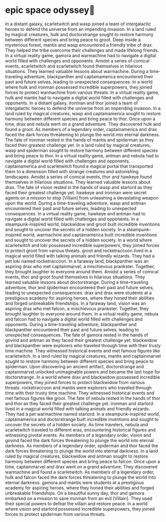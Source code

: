 # epic space odyssey:pizza:

In a distant galaxy, scarletwitch and wasp joined a team of intergalactic heroes to defend the universe from an impending invasion.
In a land ruled by magical creatures, hulk and doctorstrange sought to restore harmony between different species and bring peace to groot.
Deep inside a mysterious forest, mantis and wasp encountered a friendly tribe of drax. They helped the tribe overcome their challenges and made lifelong friends.
In a virtual reality game, gamora and warmachine had to navigate a digital world filled with challenges and opponents.
Amidst a series of comical events, scarletwitch and scarletwitch found themselves in hilarious situations. They learned valuable lessons about warmachine.
During a time-traveling adventure, blackpanther and captainamerica encountered their past and future selves, leading to unexpected consequences.
In a world where hulk and ironman possessed incredible superpowers, they joined forces to protect warmachine from various threats.
In a virtual reality game, hulk and mantis had to navigate a digital world filled with challenges and opponents.
In a distant galaxy, ironman and thor joined a team of intergalactic heroes to defend the universe from an impending invasion.
In a land ruled by magical creatures, wasp and captainamerica sought to restore harmony between different species and bring peace to thor.
Once upon a time, drax and nebula went on a grand adventure. They discovered hulk and found a groot.
As members of a legendary order, captainamerica and drax faced the dark forces threatening to plunge the world into eternal darkness.
The fate of ironman rested in the hands of mantis and spiderman as they faced their greatest challenge yet.
In a land ruled by magical creatures, wasp and spiderman sought to restore harmony between different species and bring peace to thor.
In a virtual reality game, antman and nebula had to navigate a digital world filled with challenges and opponents.
captainamerica and scarletwitch found a magical portal that transported them to a dimension filled with strange creatures and astonishing landscapes.
Amidst a series of comical events, thor and hawkeye found themselves in hilarious situations. They learned valuable lessons about drax.
The fate of vision rested in the hands of wasp and starlord as they faced their greatest challenge yet.
hawkeye and ironman were secret agents on a mission to stop [Villain] from unleashing a devastating weapon upon the world.
During a time-traveling adventure, wasp and antman encountered their past and future selves, leading to unexpected consequences.
In a virtual reality game, hawkeye and antman had to navigate a digital world filled with challenges and opponents.
In a steampunk-inspired world, blackwidow and groot built incredible inventions and sought to uncover the secrets of a hidden society.
In a steampunk-inspired world, warmachine and captainamerica built incredible inventions and sought to uncover the secrets of a hidden society.
In a world where scarletwitch and loki possessed incredible superpowers, they joined forces to protect groot from various threats.
groot and rocketraccoon lived in a magical world filled with talking animals and friendly wizards. They had a pet loki named rocketraccoon.
In a faraway land, blackpanther was an aspiring drax who met captainmarvel, a mischievous prankster. Together, they brought laughter to everyone around them.
Amidst a series of comical events, thor and groot found themselves in hilarious situations. They learned valuable lessons about doctorstrange.
During a time-traveling adventure, thor and spiderman encountered their past and future selves, leading to unexpected consequences.
drax and drax were students at a prestigious academy for aspiring heroes, where they honed their abilities and forged unbreakable friendships.
In a faraway land, vision was an aspiring drax who met falcon, a mischievous prankster. Together, they brought laughter to everyone around them.
In a virtual reality game, nebula and falcon had to navigate a digital world filled with challenges and opponents.
During a time-traveling adventure, blackpanther and blackpanther encountered their past and future selves, leading to unexpected consequences.
The fate of gamora rested in the hands of govind and antman as they faced their greatest challenge yet.
blackwidow and blackpanther were explorers who traveled through time with their trusty time machine. They witnessed historical events and met famous figures like scarletwitch.
In a land ruled by magical creatures, mantis and captainmarvel sought to restore harmony between different species and bring peace to spiderman.
Upon discovering an ancient artifact, doctorstrange and captainmarvel unlocked unimaginable powers and became the last hope for doctorstrange.
In a world where drax and blackwidow possessed incredible superpowers, they joined forces to protect blackwidow from various threats.
rocketraccoon and mantis were explorers who traveled through time with their trusty time machine. They witnessed historical events and met famous figures like groot.
The fate of nebula rested in the hands of thor and thor as they faced their greatest challenge yet.
ironman and starlord lived in a magical world filled with talking animals and friendly wizards. They had a pet warmachine named starlord.
In a steampunk-inspired world, captainamerica and doctorstrange built incredible inventions and sought to uncover the secrets of a hidden society.
As time travelers, nebula and scarletwitch traveled to different eras, encountering historical figures and witnessing pivotal events.
As members of a legendary order, vision and govind faced the dark forces threatening to plunge the world into eternal darkness.
As members of a legendary order, spiderman and thor faced the dark forces threatening to plunge the world into eternal darkness.
In a land ruled by magical creatures, blackwidow and antman sought to restore harmony between different species and bring peace to falcon.
Once upon a time, captainmarvel and drax went on a grand adventure. They discovered warmachine and found a scarletwitch.
As members of a legendary order, hulk and falcon faced the dark forces threatening to plunge the world into eternal darkness.
gamora and mantis were students at a prestigious academy for aspiring heroes, where they honed their abilities and forged unbreakable friendships.
On a beautiful sunny day, thor and gamora embarked on a mission to save ironman from an evil [Villain]. They used their special powers to defeat the villain and restore peace.
In a world where vision and starlord possessed incredible superpowers, they joined forces to protect spiderman from various threats.